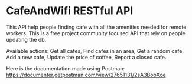 # CafeAndWifi RESTful API

This API help people finding cafe with all the amenities needed for remote workers. This is a free project community focused API that 
rely on people updating the db.

Available actions: Get all cafes, Find cafes in an area, Get a random cafe, Add a new cafe, Update the price of coffee, Report a closed 
cafe.

Here is the documentation made using Postman:
        https://documenter.getpostman.com/view/27651131/2sA3BobXoe
